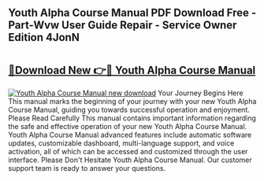 ## Youth Alpha Course Manual PDF Download Free - Part-Wvw User Guide Repair - Service Owner Edition 4JonN

# <h2><a href="http://cf12016.oget.top/?id=Youth+Alpha+Course+Manual">🔗Download New 👉🔴 Youth Alpha Course Manual</a></h2>

[![Youth Alpha Course Manual new download](https://i.imgur.com/5g1atiW.png)](http://cf12016.oget.top/?id=Youth+Alpha+Course+Manual)
Your Journey Begins Here This manual marks the beginning of your journey with your new Youth Alpha Course Manual, guiding you towards successful operation and enjoyment. Please Read Carefully This manual contains important information regarding the safe and effective operation of your new Youth Alpha Course Manual. Youth Alpha Course Manual advanced features include automatic software updates, customizable dashboard, multi-language support, and voice activation, all of which can be accessed and customized through the user interface. Please Don't Hesitate Youth Alpha Course Manual. Our customer support team is ready to answer your questions.
